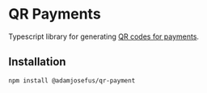 # QR Payments

Typescript library for generating [QR codes for payments](https://qr-platba.cz).

## Installation

```bash
npm install @adamjosefus/qr-payment
```